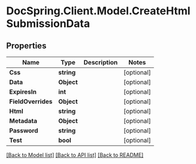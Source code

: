 # DocSpring.Client.Model.CreateHtmlSubmissionData

## Properties

Name | Type | Description | Notes
------------ | ------------- | ------------- | -------------
**Css** | **string** |  | [optional] 
**Data** | **Object** |  | [optional] 
**ExpiresIn** | **int** |  | [optional] 
**FieldOverrides** | **Object** |  | [optional] 
**Html** | **string** |  | [optional] 
**Metadata** | **Object** |  | [optional] 
**Password** | **string** |  | [optional] 
**Test** | **bool** |  | [optional] 

[[Back to Model list]](../README.md#documentation-for-models) [[Back to API list]](../README.md#documentation-for-api-endpoints) [[Back to README]](../README.md)


